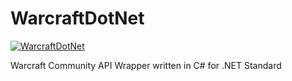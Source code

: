 # WarcraftDotNet

[![WarcraftDotNet](https://raw.githubusercontent.com/seansanchez/WarcraftDotNet/master/icon.jpg)](https://github.com/seansanchez/)

Warcraft Community API Wrapper written in C# for .NET Standard